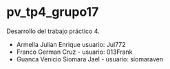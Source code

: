 # pv_tp4_grupo17
Desarrollo del trabajo práctico 4.

 * Armella Julian Enrique usuario: Jul772
 * Franco German Cruz - usuario: 013Frank
 * Guanca Venicio Siomara Jael - usuario: siomaraven

